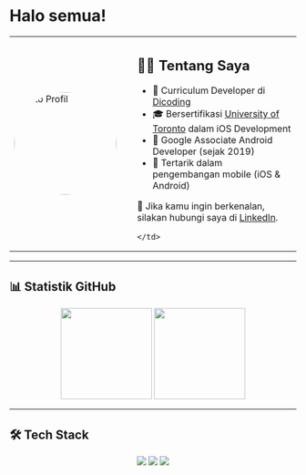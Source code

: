 # Halo semua! 

<table>
  <tr>
    <td width="200">
      <img src="https://avatars.githubusercontent.com/u/165237838?s=400&u=3b531a3f4fba803d2fbb6ea8688b0c4ebdb0c157&v=4" 
           width="180" 
           style="border-radius:50%" 
           alt="Foto Profil"/>
    </td>
    <td>
      
## 👨‍💻 Tentang Saya
- 🌱 Curriculum Developer di [Dicoding](https://dicoding.com)  
- 🎓 Bersertifikasi [University of Toronto](https://www.utoronto.ca/) dalam iOS Development  
- 📱 Google Associate Android Developer (sejak 2019)  
- 🚀 Tertarik dalam pengembangan mobile (iOS & Android)  

📌 Jika kamu ingin berkenalan, silakan hubungi saya di [LinkedIn](https://linkedin.com).  

    </td>
  </tr>
</table>

---

## 📊 Statistik GitHub
<p align="center">
  <img src="https://github-readme-stats.vercel.app/api?username=nabilamar210205&show_icons=true&theme=tokyonight" height="160"/>
  <img src="https://github-readme-stats.vercel.app/api/top-langs/?username=nabilamar210205&layout=compact&theme=tokyonight" height="160"/>
</p>

---

## 🛠️ Tech Stack
<p align="center">
  <img src="https://img.shields.io/badge/Java-%23ED8B00.svg?style=for-the-badge&logo=openjdk&logoColor=white"/>
  <img src="https://img.shields.io/badge/Kotlin-%230095D5.svg?style=for-the-badge&logo=kotlin&logoColor=white"/>
  <img src="https://img.shields.io/badge/Swift-%23FA7343.svg?style=for-the-badge&logo=swift&logoColor=white"/>
</p> 
